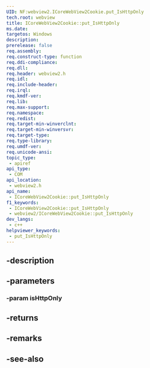 ```yaml
---
UID: NF:webview2.ICoreWebView2Cookie.put_IsHttpOnly
tech.root: webview
title: ICoreWebView2Cookie::put_IsHttpOnly
ms.date: 
targetos: Windows
description: 
prerelease: false
req.assembly: 
req.construct-type: function
req.ddi-compliance: 
req.dll: 
req.header: webview2.h
req.idl: 
req.include-header: 
req.irql: 
req.kmdf-ver: 
req.lib: 
req.max-support: 
req.namespace: 
req.redist: 
req.target-min-winverclnt: 
req.target-min-winversvr: 
req.target-type: 
req.type-library: 
req.umdf-ver: 
req.unicode-ansi: 
topic_type:
 - apiref
api_type:
 - COM
api_location:
 - webview2.h
api_name:
 - ICoreWebView2Cookie::put_IsHttpOnly
f1_keywords:
 - ICoreWebView2Cookie::put_IsHttpOnly
 - webview2/ICoreWebView2Cookie::put_IsHttpOnly
dev_langs:
 - c++
helpviewer_keywords:
 - put_IsHttpOnly
---
```


## -description

## -parameters

### -param isHttpOnly

## -returns

## -remarks

## -see-also

